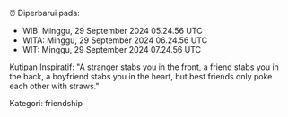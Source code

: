 ⏰ Diperbarui pada:
- WIB: Minggu, 29 September 2024 05.24.56 UTC
- WITA: Minggu, 29 September 2024 06.24.56 UTC
- WIT: Minggu, 29 September 2024 07.24.56 UTC

Kutipan Inspiratif:
"A stranger stabs you in the front, a friend stabs you in the back, a boyfriend stabs you in the heart, but best friends only poke each other with straws."


Kategori: friendship

